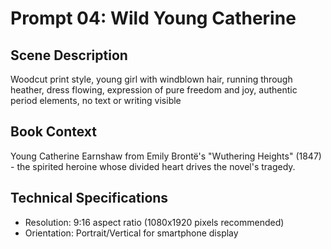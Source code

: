 # Prompt 04: Wild Young Catherine

## Scene Description
Woodcut print style, young girl with windblown hair, running through heather, dress flowing, expression of pure freedom and joy, authentic period elements, no text or writing visible

## Book Context
Young Catherine Earnshaw from Emily Brontë's "Wuthering Heights" (1847) - the spirited heroine whose divided heart drives the novel's tragedy.

## Technical Specifications
- Resolution: 9:16 aspect ratio (1080x1920 pixels recommended)
- Orientation: Portrait/Vertical for smartphone display